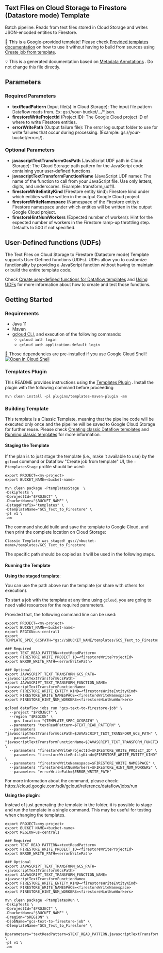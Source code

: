 Text Files on Cloud Storage to Firestore (Datastore mode) Template
---
Batch pipeline. Reads from text files stored in Cloud Storage and writes JSON-encoded entities to Firestore.

:memo: This is a Google-provided template! Please
check [Provided templates documentation](https://cloud.google.com/dataflow/docs/guides/templates/provided/cloud-storage-to-firestore)
on how to use it without having to build from sources using [Create job from template](https://console.cloud.google.com/dataflow/createjob?template=GCS_Text_to_Firestore).


:bulb: This is a generated documentation based
on [Metadata Annotations](https://github.com/GoogleCloudPlatform/DataflowTemplates#metadata-annotations)
. Do not change this file directly.

## Parameters

### Required Parameters

* **textReadPattern** (Input file(s) in Cloud Storage): The input file pattern Dataflow reads from. Ex: gs://your-bucket/.../*.json.
* **firestoreWriteProjectId** (Project ID): The Google Cloud project ID of where to write Firestore entities.
* **errorWritePath** (Output failure file): The error log output folder to use for write failures that occur during processing. (Example: gs://your-bucket/errors/).

### Optional Parameters

* **javascriptTextTransformGcsPath** (JavaScript UDF path in Cloud Storage): The Cloud Storage path pattern for the JavaScript code containing your user-defined functions.
* **javascriptTextTransformFunctionName** (JavaScript UDF name): The name of the function to call from your JavaScript file. Use only letters, digits, and underscores. (Example: transform_udf1).
* **firestoreWriteEntityKind** (Firestore entity kind): Firestore kind under which entities will be written in the output Google Cloud project.
* **firestoreWriteNamespace** (Namespace of the Firestore entity): Firestore namespace under which entities will be written in the output Google Cloud project.
* **firestoreHintNumWorkers** (Expected number of workers): Hint for the expected number of workers in the Firestore ramp-up throttling step. Defaults to 500 if not specified.


## User-Defined functions (UDFs)

The Text Files on Cloud Storage to Firestore (Datastore mode) Template supports User-Defined functions (UDFs).
UDFs allow you to customize functionality by providing a JavaScript function
without having to maintain or build the entire template code.

Check [Create user-defined functions for Dataflow templates](https://cloud.google.com/dataflow/docs/guides/templates/create-template-udf)
and [Using UDFs](https://github.com/GoogleCloudPlatform/DataflowTemplates#using-udfs)
for more information about how to create and test those functions.


## Getting Started

### Requirements

* Java 11
* Maven
* [gcloud CLI](https://cloud.google.com/sdk/gcloud), and execution of the
  following commands:
  * `gcloud auth login`
  * `gcloud auth application-default login`

:star2: Those dependencies are pre-installed if you use Google Cloud Shell!
[![Open in Cloud Shell](http://gstatic.com/cloudssh/images/open-btn.svg)](https://console.cloud.google.com/cloudshell/editor?cloudshell_git_repo=https%3A%2F%2Fgithub.com%2FGoogleCloudPlatform%2FDataflowTemplates.git&cloudshell_open_in_editor=/v1/src/main/java/com/google/cloud/teleport/templates/TextToDatastore.java)

### Templates Plugin

This README provides instructions using
the [Templates Plugin](https://github.com/GoogleCloudPlatform/DataflowTemplates#templates-plugin)
. Install the plugin with the following command before proceeding:

```shell
mvn clean install -pl plugins/templates-maven-plugin -am
```

### Building Template

This template is a Classic Template, meaning that the pipeline code will be
executed only once and the pipeline will be saved to Google Cloud Storage for
further reuse. Please check [Creating classic Dataflow templates](https://cloud.google.com/dataflow/docs/guides/templates/creating-templates)
and [Running classic templates](https://cloud.google.com/dataflow/docs/guides/templates/running-templates)
for more information.

#### Staging the Template

If the plan is to just stage the template (i.e., make it available to use) by
the `gcloud` command or Dataflow "Create job from template" UI,
the `-PtemplatesStage` profile should be used:

```shell
export PROJECT=<my-project>
export BUCKET_NAME=<bucket-name>

mvn clean package -PtemplatesStage  \
-DskipTests \
-DprojectId="$PROJECT" \
-DbucketName="$BUCKET_NAME" \
-DstagePrefix="templates" \
-DtemplateName="GCS_Text_to_Firestore" \
-pl v1 \
-am
```

The command should build and save the template to Google Cloud, and then print
the complete location on Cloud Storage:

```
Classic Template was staged! gs://<bucket-name>/templates/GCS_Text_to_Firestore
```

The specific path should be copied as it will be used in the following steps.

#### Running the Template

**Using the staged template**:

You can use the path above run the template (or share with others for execution).

To start a job with the template at any time using `gcloud`, you are going to
need valid resources for the required parameters.

Provided that, the following command line can be used:

```shell
export PROJECT=<my-project>
export BUCKET_NAME=<bucket-name>
export REGION=us-central1
export TEMPLATE_SPEC_GCSPATH="gs://$BUCKET_NAME/templates/GCS_Text_to_Firestore"

### Required
export TEXT_READ_PATTERN=<textReadPattern>
export FIRESTORE_WRITE_PROJECT_ID=<firestoreWriteProjectId>
export ERROR_WRITE_PATH=<errorWritePath>

### Optional
export JAVASCRIPT_TEXT_TRANSFORM_GCS_PATH=<javascriptTextTransformGcsPath>
export JAVASCRIPT_TEXT_TRANSFORM_FUNCTION_NAME=<javascriptTextTransformFunctionName>
export FIRESTORE_WRITE_ENTITY_KIND=<firestoreWriteEntityKind>
export FIRESTORE_WRITE_NAMESPACE=<firestoreWriteNamespace>
export FIRESTORE_HINT_NUM_WORKERS=<firestoreHintNumWorkers>

gcloud dataflow jobs run "gcs-text-to-firestore-job" \
  --project "$PROJECT" \
  --region "$REGION" \
  --gcs-location "$TEMPLATE_SPEC_GCSPATH" \
  --parameters "textReadPattern=$TEXT_READ_PATTERN" \
  --parameters "javascriptTextTransformGcsPath=$JAVASCRIPT_TEXT_TRANSFORM_GCS_PATH" \
  --parameters "javascriptTextTransformFunctionName=$JAVASCRIPT_TEXT_TRANSFORM_FUNCTION_NAME" \
  --parameters "firestoreWriteProjectId=$FIRESTORE_WRITE_PROJECT_ID" \
  --parameters "firestoreWriteEntityKind=$FIRESTORE_WRITE_ENTITY_KIND" \
  --parameters "firestoreWriteNamespace=$FIRESTORE_WRITE_NAMESPACE" \
  --parameters "firestoreHintNumWorkers=$FIRESTORE_HINT_NUM_WORKERS" \
  --parameters "errorWritePath=$ERROR_WRITE_PATH"
```

For more information about the command, please check:
https://cloud.google.com/sdk/gcloud/reference/dataflow/jobs/run


**Using the plugin**:

Instead of just generating the template in the folder, it is possible to stage
and run the template in a single command. This may be useful for testing when
changing the templates.

```shell
export PROJECT=<my-project>
export BUCKET_NAME=<bucket-name>
export REGION=us-central1

### Required
export TEXT_READ_PATTERN=<textReadPattern>
export FIRESTORE_WRITE_PROJECT_ID=<firestoreWriteProjectId>
export ERROR_WRITE_PATH=<errorWritePath>

### Optional
export JAVASCRIPT_TEXT_TRANSFORM_GCS_PATH=<javascriptTextTransformGcsPath>
export JAVASCRIPT_TEXT_TRANSFORM_FUNCTION_NAME=<javascriptTextTransformFunctionName>
export FIRESTORE_WRITE_ENTITY_KIND=<firestoreWriteEntityKind>
export FIRESTORE_WRITE_NAMESPACE=<firestoreWriteNamespace>
export FIRESTORE_HINT_NUM_WORKERS=<firestoreHintNumWorkers>

mvn clean package -PtemplatesRun \
-DskipTests \
-DprojectId="$PROJECT" \
-DbucketName="$BUCKET_NAME" \
-Dregion="$REGION" \
-DjobName="gcs-text-to-firestore-job" \
-DtemplateName="GCS_Text_to_Firestore" \
-Dparameters="textReadPattern=$TEXT_READ_PATTERN,javascriptTextTransformGcsPath=$JAVASCRIPT_TEXT_TRANSFORM_GCS_PATH,javascriptTextTransformFunctionName=$JAVASCRIPT_TEXT_TRANSFORM_FUNCTION_NAME,firestoreWriteProjectId=$FIRESTORE_WRITE_PROJECT_ID,firestoreWriteEntityKind=$FIRESTORE_WRITE_ENTITY_KIND,firestoreWriteNamespace=$FIRESTORE_WRITE_NAMESPACE,firestoreHintNumWorkers=$FIRESTORE_HINT_NUM_WORKERS,errorWritePath=$ERROR_WRITE_PATH" \
-pl v1 \
-am
```
